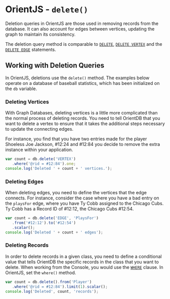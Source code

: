 # OrientJS - `delete()`

Deletion queries in OrientJS are those used in removing records from the database.  It can also account for edges between vertices, updating the graph to maintain its consistency.

The deletion query method is comparable to [`DELETE`](SQL-Delete.md), [`DELETE VERTEX`](SQL-Delete-Vertex.md) and the [`DELETE EDGE`](SQL-Delete-Edge.md) statements.


## Working with Deletion Queries

In OrientJS, deletions use the `delete()` method.  The examples below operate on a database of baseball statistics, which has been initialized on the `db` variable.


### Deleting Vertices

With Graph Databases, deleting vertices is a little more complicated than the normal process of deleting records. You need to tell OrientDB that you want to delete a vertex to ensure that it takes the additional steps necessary to update the connecting edges.

For instance, you find that you have two entries made for the player Shoeless Joe Jackson, #12:24 and #12:84 you decide to remove the extra instance within your application.

```js
var count = db.delete('VERTEX')
   .where('@rid = #12:84').one;
console.log('Deleted ' + count + ' vertices.');
```

### Deleting Edges

When deleting edges, you need to define the vertices that the edge connects.  For instance, consider the case where you have a bad entry on the `playsFor` edge, where you have Ty Cobb assigned to the Chicago Cubs.  Ty Cobb has a Record ID of #12:12, the Chicago Cubs #12:54.

```js
var count = db.delete('EDGE', 'PlaysFor')
   .from('#12:12').to('#12:54')
   .scalar();
console.log('Deleted ' + count + ' edges');
```

### Deleting Records

In order to delete records in a given class, you need to define a conditional value that tells OrientDB the specific records in the class that you want to delete.  When working from the Console, you would use the [`WHERE`](SQL-Where.md) clause.  In OrientJS, set the `where()` method.

```js
var count = db.delete().from('Player')
   .where('@rid = #12:84').limit(1).scalar();
console.log('Deleted', count, 'records');
```

